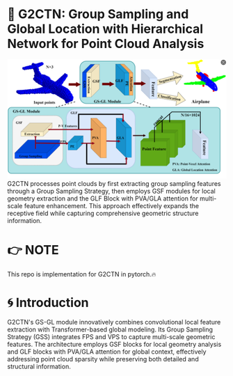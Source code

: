 # 📌 G2CTN: Group Sampling and Global Location with Hierarchical Network for Point Cloud Analysis
![](https://github.com/zhiyuan0609/G2CTN/blob/main/figures/3.png)
G2CTN processes point clouds by first extracting group sampling features through a Group Sampling Strategy, then employs GSF modules for local geometry extraction and the GLF Block with PVA/GLA attention for multi-scale feature enhancement. This approach effectively expands the receptive field while capturing comprehensive geometric structure information.
# 👉 NOTE
This repo is implementation for G2CTN in pytorch.🔥
# 🌀 Introduction
G2CTN's GS-GL module innovatively combines convolutional local feature extraction with Transformer-based global modeling. Its Group Sampling Strategy (GSS) integrates FPS and VPS to capture multi-scale geometric features. The architecture employs GSF blocks for local geometry analysis and GLF blocks with PVA/GLA attention for global context, effectively addressing point cloud sparsity while preserving both detailed and structural information.
